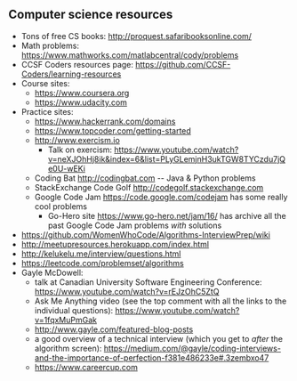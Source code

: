 ## Computer science resources ##
+ Tons of free CS books: http://proquest.safaribooksonline.com/
+ Math problems: https://www.mathworks.com/matlabcentral/cody/problems
+ CCSF Coders resources page: https://github.com/CCSF-Coders/learning-resources
+ Course sites:
  + https://www.coursera.org
  + https://www.udacity.com
+ Practice sites:
  + https://www.hackerrank.com/domains
  + https://www.topcoder.com/getting-started
  + http://www.exercism.io
     + Talk on exercism: https://www.youtube.com/watch?v=neXJOhHj8ik&index=6&list=PLyGLemjnH3ukTGW8TYCzdu7jQe0U-wEKi
  + Coding Bat <http://codingbat.com> -- Java & Python problems
  + StackExchange Code Golf <http://codegolf.stackexchange.com>
  + Google Code Jam https://code.google.com/codejam has some really cool problems
    + Go-Hero site https://www.go-hero.net/jam/16/ has archive all the past Google Code Jam problems *with* solutions
+ https://github.com/WomenWhoCode/Algorithms-InterviewPrep/wiki
+ http://meetupresources.herokuapp.com/index.html
+ http://kelukelu.me/interview/questions.html
+ https://leetcode.com/problemset/algorithms
+ Gayle McDowell:
  + talk at Canadian University Software Engineering Conference: https://www.youtube.com/watch?v=rEJzOhC5ZtQ
  + Ask Me Anything video (see the top comment with all the links to the individual questions): https://www.youtube.com/watch?v=1fqxMuPmGak
  + http://www.gayle.com/featured-blog-posts
  + a good overview of a technical interview (which you get to *after* the algorithm screen): https://medium.com/@gayle/coding-interviews-and-the-importance-of-perfection-f381e486233e#.3zembxo47
  + https://www.careercup.com
